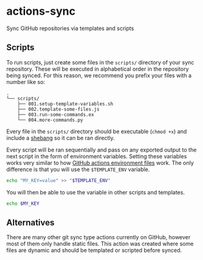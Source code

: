 # actions-sync

Sync GitHub repositories via templates and scripts

## Scripts

To run scripts, just create some files in the `scripts/` directory of your sync repository. These will be executed in alphabetical order in the repository being synced. For this reason, we recommend you prefix your files with a number like so:

```text
.
└── scripts/
    ├── 001.setup-template-variables.sh
    ├── 002.template-some-files.js
    ├── 003.run-some-commands.ex
    └── 004.more-commands.py
```

Every file in the `scripts/` directory should be executable (`chmod +x`) and include a [shebang](<https://en.wikipedia.org/wiki/Shebang_(Unix)>) so it can be ran directly.

Every script will be ran sequentially and pass on any exported output to the next script in the form of environment variables. Setting these variables works very similar to how [GitHub actions environment files](https://docs.github.com/en/actions/using-workflows/workflow-commands-for-github-actions#environment-files) work. The only difference is that you will use the `$TEMPLATE_ENV` variable.

```sh
echo "MY_KEY=value" >> "$TEMPLATE_ENV"
```

You will then be able to use the variable in other scripts and templates.

```sh
echo $MY_KEY
```

## Alternatives

There are many other git sync type actions currently on GitHub, however most of them only handle static files. This action was created where some files are dynamic and should be templated or scripted before synced.
